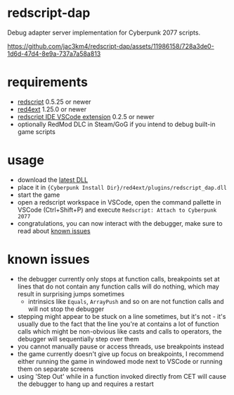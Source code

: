 # redscript-dap
Debug adapter server implementation for Cyberpunk 2077 scripts.

https://github.com/jac3km4/redscript-dap/assets/11986158/728a3de0-1d6d-47d4-8e9a-737a7a58a813

# requirements
- [redscript](https://github.com/jac3km4/redscript) 0.5.25 or newer
- [red4ext](https://github.com/WopsS/RED4ext) 1.25.0 or newer
- [redscript IDE VSCode extension](https://marketplace.visualstudio.com/items?itemName=jac3km4.redscript-ide-vscode) 0.2.5 or newer
- optionally RedMod DLC in Steam/GoG if you intend to debug built-in game scripts

# usage
- download the [latest DLL](https://github.com/jac3km4/redscript-dap/releases/latest) 
- place it in `{Cyberpunk Install Dir}/red4ext/plugins/redscript_dap.dll`
- start the game
- open a redscript workspace in VSCode, open the command pallette in VSCode (Ctrl+Shift+P) and execute `Redscript: Attach to Cyberpunk 2077`
- congratulations, you can now interact with the debugger, make sure to read about [known issues](#known-issues)

# known issues
- the debugger currently only stops at function calls, breakpoints set at lines that do not contain
  any function calls will do nothing, which may result in surprising jumps sometimes
    - intrinsics like `Equals`, `ArrayPush` and so on are not function calls and will not stop the
      debugger
- stepping might appear to be stuck on a line sometimes, but it's not - it's usually due to the
  fact that the line you're at contains a lot of function calls which might be non-obvious like
  casts and calls to operators, the debugger will sequentially step over them
- you cannot manually pause or access threads, use breakpoints instead
- the game currently doesn't give up focus on breakpoints, I recommend either running the
  game in windowed mode next to VSCode or running them on separate screens
- using 'Step Out' while in a function invoked directly from CET will cause the debugger to hang up
  and requires a restart
